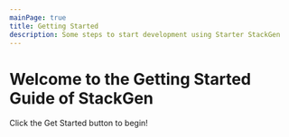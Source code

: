 ```yaml
---
mainPage: true
title: Getting Started
description: Some steps to start development using Starter StackGen
---
```


Welcome to the Getting Started Guide of StackGen
=======================

Click the Get Started button to begin!
